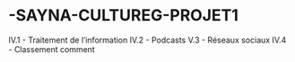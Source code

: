 # -SAYNA-CULTUREG-PROJET1
IV.1 - Traitement de l’information
IV.2 - Podcasts
V.3 - Réseaux sociaux
IV.4 - Classement comment
